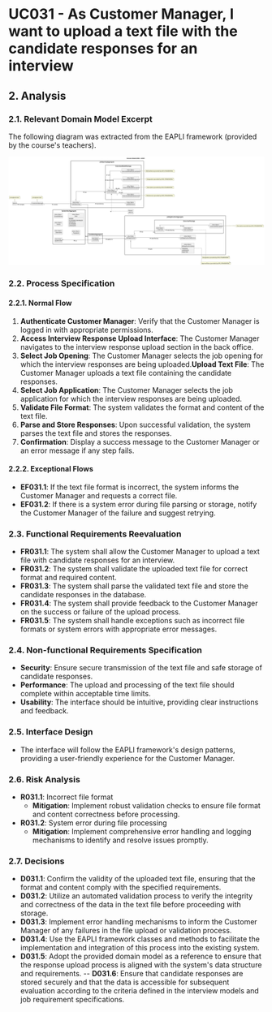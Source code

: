 # UC031 - As Customer Manager, I want to upload a text file with the candidate responses for an interview

## 2. Analysis

### 2.1. Relevant Domain Model Excerpt

The following diagram was extracted from the EAPLI framework (provided by the course's teachers).

![UC001 - Domain Model](svg/uc031-domain-model.svg)

### 2.2. Process Specification

#### 2.2.1. Normal Flow
1. **Authenticate Customer Manager**: Verify that the Customer Manager is logged in with appropriate permissions. 
2. **Access Interview Response Upload Interface**: The Customer Manager navigates to the interview response upload section in the back office. 
3. **Select Job Opening**: The Customer Manager selects the job opening for which the interview responses are being uploaded.**Upload Text File**: The Customer Manager uploads a text file containing the candidate responses.
4. **Select Job Application**: The Customer Manager selects the job application for which the interview responses are being uploaded.
5. **Validate File Format**: The system validates the format and content of the text file.
6. **Parse and Store Responses**: Upon successful validation, the system parses the text file and stores the responses.
7. **Confirmation**: Display a success message to the Customer Manager or an error message if any step fails.

#### 2.2.2. Exceptional Flows
- **EF031.1**: If the text file format is incorrect, the system informs the Customer Manager and requests a correct file.
- **EF031.2**: If there is a system error during file parsing or storage, notify the Customer Manager of the failure and suggest retrying.

### 2.3. Functional Requirements Reevaluation
- **FR031.1**: The system shall allow the Customer Manager to upload a text file with candidate responses for an interview.
- **FR031.2**: The system shall validate the uploaded text file for correct format and required content.
- **FR031.3**: The system shall parse the validated text file and store the candidate responses in the database.
- **FR031.4**: The system shall provide feedback to the Customer Manager on the success or failure of the upload process.
- **FR031.5**: The system shall handle exceptions such as incorrect file formats or system errors with appropriate error messages.

### 2.4. Non-functional Requirements Specification
- **Security**: Ensure secure transmission of the text file and safe storage of candidate responses.
- **Performance**: The upload and processing of the text file should complete within acceptable time limits.
- **Usability**: The interface should be intuitive, providing clear instructions and feedback.

### 2.5. Interface Design
- The interface will follow the EAPLI framework's design patterns, providing a user-friendly experience for the Customer Manager.

### 2.6. Risk Analysis
- **R031.1**: Incorrect file format 
    - **Mitigation**: Implement robust validation checks to ensure file format and content correctness before processing.
- **R031.2**: System error during file processing
  - **Mitigation**: Implement comprehensive error handling and logging mechanisms to identify and resolve issues promptly.

### 2.7. Decisions
- **D031.1**: Confirm the validity of the uploaded text file, ensuring that the format and content comply with the specified requirements.
- **D031.2**: Utilize an automated validation process to verify the integrity and correctness of the data in the text file before proceeding with storage.
- **D031.3**: Implement error handling mechanisms to inform the Customer Manager of any failures in the file upload or validation process.
- **D031.4**: Use the EAPLI framework classes and methods to facilitate the implementation and integration of this process into the existing system.
- **D031.5**: Adopt the provided domain model as a reference to ensure that the response upload process is aligned with the system's data structure and requirements.
-- **D031.6**: Ensure that candidate responses are stored securely and that the data is accessible for subsequent evaluation according to the criteria defined in the interview models and job requirement specifications.